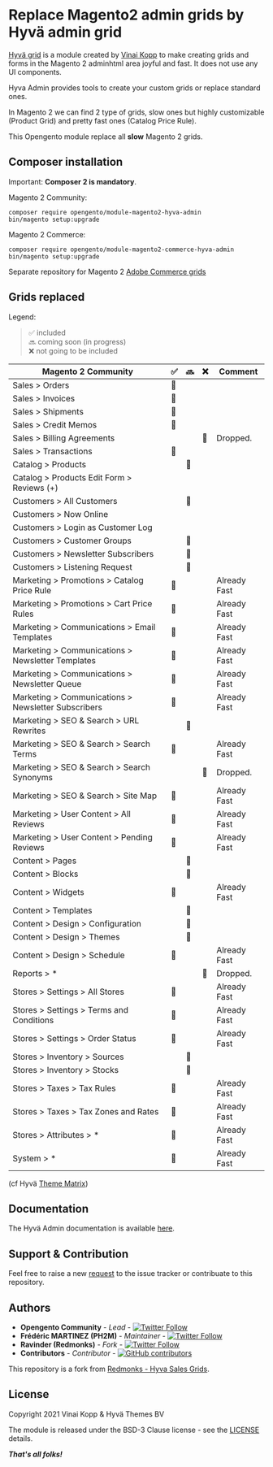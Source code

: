 # Replace Magento2 admin grids by Hyvä admin grid

[Hyvä grid](https://github.com/hyva-themes/magento2-hyva-admin) is a module created by [Vinai Kopp](https://github.com/Vinai) to make creating grids and forms in the Magento 2 adminhtml area joyful and fast.
It does not use any UI components.

Hyva Admin provides tools to create your custom grids or replace standard ones.

In Magento 2 we can find 2 type of grids, slow ones but highly customizable (Product Grid) and pretty fast ones (Catalog Price Rule).

This Opengento module replace all **slow** Magento 2 grids.

## Composer installation

Important: **Composer 2 is mandatory**.

Magento 2 Community:

```
composer require opengento/module-magento2-hyva-admin
bin/magento setup:upgrade
```

Magento 2 Commerce:

```
composer require opengento/module-magento2-commerce-hyva-admin
bin/magento setup:upgrade
```

Separate repository for Magento 2 [Adobe Commerce grids](https://github.com/opengento/magento2-commerce-hyva-admin)

## Grids replaced

Legend:

> ✅ included					
> 🔜 coming soon (in progress)							
> ❌ not going to be included

| Magento 2 Community                                        | ✅ | 🔜 | ❌ | Comment      |
|------------------------------------------------------------|----|----|----|--------------|
| Sales > Orders                                             | 🔳 |    |    |              |
| Sales > Invoices                                           | 🔳 |    |    |              |
| Sales > Shipments                                          | 🔳 |    |    |              |
| Sales > Credit Memos                                       | 🔳 |    |    |              |
| Sales > Billing Agreements                                 |    |    | 🔳 | Dropped.     |
| Sales > Transactions                                       | 🔳 |    |    |              |
| Catalog > Products                                         |    | 🔳 |    |              |
| Catalog > Products Edit Form > Reviews (+)                 |    |    |    |              |
| Customers > All Customers                                  |    | 🔳 |    |              |
| Customers > Now Online                                     |    |    |    |              |
| Customers > Login as Customer Log                          |    |    |    |              |
| Customers > Customer Groups                                |    | 🔳 |    |              |
| Customers > Newsletter Subscribers                         |    | 🔳 |    |              |
| Customers > Listening Request                              |    | 🔳 |    |              |
| Marketing > Promotions > Catalog Price Rule                | 🔳 |    |    | Already Fast |
| Marketing > Promotions > Cart Price Rules                  | 🔳 |    |    | Already Fast |
| Marketing > Communications > Email Templates               | 🔳 |    |    | Already Fast |
| Marketing > Communications > Newsletter Templates          | 🔳 |    |    | Already Fast |
| Marketing > Communications > Newsletter Queue              | 🔳 |    |    | Already Fast |
| Marketing > Communications > Newsletter Subscribers        | 🔳 |    |    | Already Fast |
| Marketing > SEO & Search > URL Rewrites                    |    | 🔳 |    |              |
| Marketing > SEO & Search > Search Terms                    | 🔳 |    |    | Already Fast |
| Marketing > SEO & Search > Search Synonyms                 |    |    | 🔳 | Dropped.     |
| Marketing > SEO & Search > Site Map                        | 🔳 |    |    | Already Fast |
| Marketing > User Content > All Reviews                     | 🔳 |    |    | Already Fast |
| Marketing > User Content > Pending Reviews                 | 🔳 |    |    | Already Fast |
| Content > Pages                                            |    | 🔳 |    |              |
| Content > Blocks                                           |    | 🔳 |    |              |
| Content > Widgets                                          | 🔳 |    |    | Already Fast |
| Content > Templates                                        |    | 🔳 |    |              |
| Content > Design > Configuration                           |    | 🔳 |    |              |
| Content > Design > Themes                                  |    | 🔳 |    |              |
| Content > Design > Schedule                                | 🔳 |    |    | Already Fast |
| Reports > *                                                |    |    | 🔳 | Dropped.     |
| Stores > Settings > All Stores                             | 🔳 |    |    | Already Fast |
| Stores > Settings > Terms and Conditions                   | 🔳 |    |    | Already Fast |
| Stores > Settings > Order Status                           | 🔳 |    |    | Already Fast |
| Stores > Inventory > Sources                               |    | 🔳 |    |              |
| Stores > Inventory > Stocks                                |    | 🔳 |    |              |
| Stores > Taxes > Tax Rules                                 | 🔳 |    |    | Already Fast |
| Stores > Taxes > Tax Zones and Rates                       | 🔳 |    |    | Already Fast |
| Stores > Attributes > *                                    | 🔳 |    |    | Already Fast |
| System > *                                                 | 🔳 |    |    | Already Fast |

(cf Hyvä [Theme Matrix](https://hyva.io/hyva-themes-feature-matrix))

## Documentation

The Hyvä Admin documentation is available [here](https://github.com/hyva-themes/magento2-hyva-admin/tree/main/doc).

## Support & Contribution

Feel free to raise a new [request](https://github.com/opengento/magento2-hyva-admin/issues) to the issue tracker or contribuate to this repository.

## Authors

- **Opengento Community** - *Lead* - [![Twitter Follow](https://img.shields.io/twitter/follow/opengento.svg?style=social)](https://twitter.com/opengento)
- **Frédéric MARTINEZ (PH2M)** - *Maintainer* - [![Twitter Follow](https://img.shields.io/twitter/follow/FredMartinez.svg?style=social)](https://twitter.com/FredMartinez)
- **Ravinder (Redmonks)** - *Fork* - [![Twitter Follow](https://img.shields.io/twitter/follow/_redChamps.svg?style=social)](https://twitter.com/_redChamps)
- **Contributors** - *Contributor* - [![GitHub contributors](https://img.shields.io/github/contributors/opengento/magento2-hyva-admin.svg?style=flat-square)](https://github.com/opengento/magento2-hyva-admin/graphs/contributors)

This repository is a fork from [Redmonks - Hyva Sales Grids](https://github.com/redmonks/magento2-module-hyva-admin-sales-grids).

## License

Copyright 2021 Vinai Kopp & Hyvä Themes BV

The module is released under the BSD-3 Clause license - see the [LICENSE](./LICENSE) details.

***That's all folks!***

